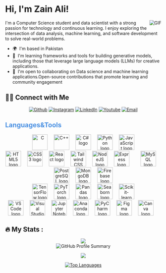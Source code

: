 <h1>Hi, I'm Zain Ali!</h1>

<img align="right" alt="GIF" src="https://media.giphy.com/media/iIqmM5tTjmpOB9mpbn/giphy.gif" />
<div></div>
I'm a Computer Science student and data scientist with a strong passion for technology and continuous learning. I enjoy exploring the intersection of data analysis, machine learning, and software development to solve real-world problems.

* 🌍  I'm based in Pakistan
* 🧠  I'm learning frameworks and tools for building generative models, including those that leverage large language models (LLMs) for creative applications.
* 🤝  I'm open to collaborating on Data science and machine learning applications.Open-source contributions that promote learning and community engagement


<h2> 🤝🏻 Connect with Me </h3>
<div>
  
</div>
<div align="center">
<a href= "https://www.github.com/ZainAli879" target="_blank"><img alt="Github" src="https://img.shields.io/github/followers/ZainAli879?label=Follow&style=social?style=flat&logo=github&logoColor=white"></a>
<a href= "https://www.instagram.com/zainali_79" target="_blank"><img alt="Instagram" src="https://img.shields.io/badge/Instagram-@zainali_79-red?style=flat&logo=instagram&logoColor=red"></a>
<a href="https://www.linkedin.com/in/zainali152" target="_blank"><img alt="LinkedIn" src="https://img.shields.io/badge/LinkedIn-@zainali152-blue?style=flat&logo=linkedin&logoColor=blue"></a>
<a href="https://www.youtube.com/in/Zainali-345" target="_blank"><img alt="Youtube" src="https://img.shields.io/badge/Youtube-Zainali345-red?style=flat&logo=Youtube&logoColor=red"></a>
<a href="mailto:zainali.offical152"><img alt="Email" src="https://img.shields.io/badge/Email-zainali.offical152-blue?style=flat&logo=gmail"></a>
</div>


<h2 align="left" style="color: #4A90E2;">Languages&Tools</h2>

<div align="center">
  <img src="https://cdn.jsdelivr.net/gh/devicons/devicon/icons/c/c-original.svg" height="50" border-radius="90" alt="C" title="C" />
  <img width="12" />
  <img src="https://cdn.jsdelivr.net/gh/devicons/devicon/icons/cplusplus/cplusplus-original.svg" height="50" alt="C++" title="C++" />
  <img width="12" />
  <img src="https://cdn.jsdelivr.net/gh/devicons/devicon/icons/csharp/csharp-original.svg" height="50" alt="C# logo" title="C#" />
  <img width="12" />
  <img src="https://cdn.jsdelivr.net/gh/devicons/devicon/icons/python/python-original.svg" height="50" alt="Python logo" title="Python" />
  <img width="12" />
  <img src="https://cdn.jsdelivr.net/gh/devicons/devicon/icons/javascript/javascript-original.svg" height="50" border-radius="90"  alt="JavaScript logo" title="JavaScript"/>
</div>


<div align="center">
  <img src="https://cdn.jsdelivr.net/gh/devicons/devicon/icons/html5/html5-original.svg" height="50" alt="HTML5 logo" title="HTML5"/>
  <img width="12"/>
  <img src="https://cdn.jsdelivr.net/gh/devicons/devicon/icons/css3/css3-original.svg" height="50" alt="CSS3 logo" title="CSS3"/>
  <img width="12"/>
  <img src="https://cdn.jsdelivr.net/gh/devicons/devicon/icons/react/react-original.svg" height="50" alt="React logo" title="React and React Native"/>
  <img width="12"/>
  <img src="https://cdn.jsdelivr.net/gh/devicons/devicon/icons/tailwindcss/tailwindcss-original-wordmark.svg" height="50" alt="Tailwind CSS logo" title="Tailwind CSS"/>
  <img width="12"/>
  <img src="https://cdn.jsdelivr.net/gh/devicons/devicon/icons/nodejs/nodejs-original.svg" height="50" alt="NodeJS logo" title="NodeJS"/>
  <img width="12"/>
  <img src="https://cdn.jsdelivr.net/gh/devicons/devicon/icons/express/express-original.svg" height="50" alt="Express logo" title="Express"/>
  <img width="12"/>
  <img width="12"/>
  <img src='https://cdn.jsdelivr.net/gh/devicons/devicon/icons/mysql/mysql-original.svg' height='50' alt='MySQL logo' title='MySQL'/>
  <img width='12'/>
  <img src="https://cdn.jsdelivr.net/gh/devicons/devicon/icons/postgresql/postgresql-original.svg" height="50" alt="PostgreSQL logo" title='PostgreSQL'/>
  <img width='12'/>
  <img src="https://cdn.jsdelivr.net/gh/devicons/devicon/icons/mongodb/mongodb-original.svg" height="50" alt="MongoDB logo" title="MongoDB"/>
  <img width="12"/>
  <img src='https://cdn.jsdelivr.net/gh/devicons/devicon/icons/firebase/firebase-plain.svg' height='50' alt='Firebase logo' title='Firebase'/>
</div>

<div align='center'>
    <img src='https://cdn.jsdelivr.net/gh/devicons/devicon/icons/tensorflow/tensorflow-original.svg' height='50' alt='TensorFlow logo' title='TensorFlow'/>
    <img width='12'/>
    <img src='https://cdn.jsdelivr.net/gh/devicons/devicon/icons/pytorch/pytorch-original.svg' height='50' alt='PyTorch logo' title='PyTorch'/>
    <img width='12'/>
    <img src='https://cdn.jsdelivr.net/gh/devicons/devicon/icons/pandas/pandas-original.svg' height='50' alt='Pandas logo' title='Pandas'/>
    <img width='12'/>
    <img src='https://seaborn.pydata.org/_static/logo-wide-lightbg.svg' height='50' alt='Seaborn logo' title='Seaborn'/>
    <img width='12'/>
    <img src='https://upload.wikimedia.org/wikipedia/commons/0/05/Scikit_learn_logo_small.svg' height='50' alt='Scikit-learn logo' title='Scikit-learn'/>
</div>

<div align='center'>
    <img src='https://cdn.jsdelivr.net/gh/devicons/devicon/icons/vscode/vscode-original.svg' height='50' alt='VS Code logo' title='VS Code'/>
    <img width='12'/>
    <img src='https://cdn.jsdelivr.net/gh/devicons/devicon/icons/visualstudio/visualstudio-plain.svg' height= '50' alt= 'Visual Studio logo' title= 'Visual Studio'/>
    <img width= '12'/>
    <img src= 'https://cdn.jsdelivr.net/gh/devicons/devicon/icons/jupyter/jupyter-original.svg' height= '50' alt= 'Jupyter Notebook logo' title= 'Jupyter Notebook'/>
    <img width= '12'/>
    <img src= 'https://cdn.jsdelivr.net/gh/devicons/devicon/icons/anaconda/anaconda-original.svg' height= '50' alt= 'Anaconda logo' title= 'Anaconda'/>
    <img width= '12'/>
    <img src= 'https://cdn.jsdelivr.net/gh/devicons/devicon/icons/pycharm/pycharm-original.svg' height= '50' alt= 'PyCharm logo' title= 'PyCharm'/>
    <img width= '12'/>
    <img src= 'https://cdn.jsdelivr.net/gh/devicons/devicon/icons/figma/figma-original.svg' height= '50' alt= 'Figma logo' title= 'Figma'/>
    <img width= '12'/>
    <img src= 'https://cdn.jsdelivr.net/gh/devicons/devicon/icons/canva/canva-original.svg' height= '50' alt= 'Canva logo' title= 'Canva'/>
    <img width= '12'/>
</div>

<h2 align="left">🔥   My Stats :</h2>

<div align="center">
<a href="http://www.github.com/ZainAli879"><img src="https://github-readme-streak-stats.herokuapp.com/?user=ZainAli879&stroke=ffffff&background=1c1917&ring=0891b2&fire=0891b2&currStreakNum=ffffff&currStreakLabel=0891b2&sideNums=ffffff&sideLabels=ffffff&dates=ffffff&hide_border=true" /></a>
</div>

<div align="center">
  <img src="https://github-profile-summary-cards.vercel.app/api/cards/profile-details?username=ZainAli879&theme=dark&title_color=03fc90&icon_color=03fc90&text_color=03fc90&bg_color=002b19&v=1"alt="GitHub Profile Summary"/>
</div>

<p align="center">
<img src="https://github-readme-stats.vercel.app/api?username=ZainAli879&bg_color=1c1917&text_color=03fc90&title_color=03fc90">
</p>


<div align="center">
<a href="https://github.com/ZainAli879" align="left"><img src="https://github-readme-stats.vercel.app/api/top-langs/?username=ZainAli879&langs_count=10&title_color=0891b2&text_color=ffffff&icon_color=0891b2&bg_color=1c1917&hide_border=true&locale=en&custom_title=Top%20%Languages" alt="Top Languages" /></a>
</div>
